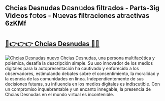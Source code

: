 ## Chcias Desnudas D𝚎sn𝚞dos filtr𝚊dos - Parts-3ig Vid𝚎os f𝚘tos - N𝚞evas filtr𝚊ciones atr𝚊ctivas 6zKMf

# <h2><a href="http://mb1vhc9.tromn.icu/?c=Chcias+Desnudas">🔗👉👉👉 Chcias Desnudas 🔗🔗</a></h2>

[![Chcias Desnudas nuevo](https://i.imgur.com/pEAQMta.gif)](http://mb1vhc9.tromn.icu/?c=Chcias+Desnudas)
Chcias Desnudas, una persona multifacética y polémica, desafía la descripción simple. Su uso innovador de los medios digitales para la autopresentación ha cautivado y enfurecido a los observadores, estimulando debates sobre el consentimiento, la moralidad y la esencia de las comunidades en línea. Independientemente de sus decisiones futuras, su influencia en los medios digitales es indiscutible. Con un compromiso inquebrantable y un encanto innegable, la presencia de Chcias Desnudas en el mundo virtual es incontenible.
